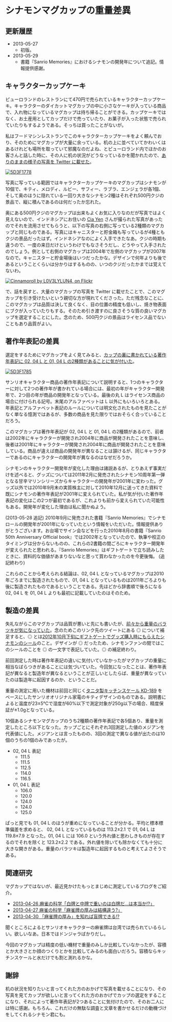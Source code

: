 ﻿シナモンマグカップの重量差異
============================

更新履歴
--------

* 2013-05-27
    * 初版。
* 2013-05-29
    * 書籍『Sanrio Memories』におけるシナモンの開発年について追記。情報提供感謝。

キャラクターカップケーキ
------------------------

ピューロランドのレストランにて470円で売られているキャラクターカップケーキ。キャラクターのダイカットマグカップの中に小さなケーキが入っている商品で、入れ物になっているマグカップは持ち帰ることができる。カップケーキではなく、お土産用としてカップだけで売っていたり、お菓子が入った状態で売られていたりもするようである。そっちは買ったことがないが。

私はフードマシンレストランでこのキャラクターカップケーキをよく頼んでおり、そのためにマグカップが大量に余っている。机の上に並べていてかわいくはあるけれども場所を取っていて邪魔なのだよね、とピューロランド内でほかのお客さんと話した時に、その人に机の状況がどうなっているかを聞かれたので、[ありのままの様子の写真を Twitter に載せた](https://twitter.com/ohtaket/status/338615586806435840)。

[![5D3F1778](http://farm9.staticflickr.com/8261/8854932972_f320439b4d.jpg)](http://www.flickr.com/photos/ohtake_tomohiro/8854932972/)

写真に写っている範囲ではキャラクターカップケーキのマグカップはシナモンが10個で、キティ、メロディ、ルビー、サフィー、ラブラ、エンジェラが各1個、そして奥のほうに隠れている一回り大きなシナモン2種はそれぞれ500円クジの景品で、縦に積んであるのは何だったか忘れた。

奥にある500円クジのマグカップは出来もよくお気に入りなのだが写真ではよく見えないので、インドネシアにお住いの [Cia Yen](http://www.flickr.com/people/28475955@N04/) さんが撮られた写真があったのでそれを流用させてもらうと、以下の写真の右側に写っている2種類のマグカップと同じものである。写真にはキャニスターと貯金箱も写っているが4種ともクジの景品だったはず。インドネシアなのによく入手できたなあ。クジの時期も違うので、一度の来日だけというわけでもなさそうだし、どうやって入手されたのでしょう。例として右側のマグカップは2004年で左側のマグカップが2007年なので。キャニスターと貯金場後はいつだったかな。デザインで何年よりも後であるということくらいは分かりはするものの、いつのクジだったかまでは覚えてないわ。

[![Cinnamoroll by L0V3LYLUN4, on Flickr](http://farm9.staticflickr.com/8257/8663383732_767850a093.jpg)](http://www.flickr.com/photos/28475955@N04/8663383732/)

で、話を戻すと、大量のマグカップの写真を Twitter に載せたことで、このマグカップを引き受けたいという親切な方が現れてくださった。ただ残念なことに、このマグカップは品質は決して良くなく、目の位置の精度も低いし、焼き物表面にブクが入っていたりもする。そのため引き渡すのに良さそうな質の良いマグカップを選定することにした。念のため、500円クジの景品はライセンス品でないこともあり品質がよい。

著作年表記の差異
----------------

選定をするためにマグカップをよく見てみると、[カップの裏に書かれている著作年表記に 02, 04 L と 01, 04 L の2種類があることに気が付いた](https://twitter.com/ohtaket/status/338964366198198273)。

[![5D3F1785](http://farm8.staticflickr.com/7414/8854931848_a3bebc8a2a.jpg)](http://www.flickr.com/photos/ohtake_tomohiro/8854931848/)

サンリオキャラクター商品の著作年表記について説明すると、1つのキャラクターに対して2つの著作年が書かれている場合には、最初の年がキャラクター開発年で、2つ目の年が商品の開発年となっている。最後の丸 L はライセンス商品の場合に付けられる記号。末尾のアルファベットは L 以外にもいろいろとある。年表記とアルファベット表記のルールについては明文化されたものを見たことがなく単なる憶測ではあるが、多数の商品を見た限りではおそらく合っていることだろう。

このマグカップは著作年表記が 02, 04 L と 01, 04 L の2種類があるので、前者は2002年にキャラクターが開発され2004年に商品が開発されたことを意味し、後者は2001年にキャラクターが開発され2004年に商品が開発されたことを意味している。商品が違えば商品の開発年が異なることは頷けるが、同じキャラクターであるのにキャラクターの開発年が異なるのはなぜだろうか。

シナモンのキャラクター開発年が変化した理由は諸説あるが、とりあえず事実だけを述べると、グッズについては2011年2月に発売されたシナモン10周年第一弾となる甘辛マリンシリーズからキャラクターの開発年が2001年に変わった。グッズ以外では2010年9月末の実質株主に対して2010年12月に送ってきた資料で既にシナモンの著作年表記が2001年に変えられていた。私が気が付いた著作年表記の変化はこの2つが最初であるが、これよりも前から変えられていた可能性もある。開発年が変化した理由は私に聞かぬよう。

(2013-05-28 追記) 2010年9月に発売された書籍『Sanrio Memories』でシナモロールの開発年が2001年になっていたという情報をいただいた。情報提供ありがとうございます。お台場でサイン会などを行った2010年8月の書籍『Sanrio 50th Anniversary Official book』では2002年となっていたので、執筆や校正のタイミングは分からないものの、これらの2書籍の間ごろにキャラクター開発年が変えられたと思われる。『Sanrio Memories』はギフトゲートで立ち読みしたときに、資料的な価値があまりないなと思って買わなかったのを今更後悔。 (追記終わり)

これらのことから考えられる結論は、02, 04 L となっているマグカップは2010年ごろまでに製造されたもので、01, 04 L となっているものは2011年ごろよりも後に製造されたものであるということである。先ほどから辞書順で後ろになる 02, 04 L を 01, 04 L よりも最初に記載していたのはそのため。

製造の差異
----------

失礼ながらこのマグカップは品質が悪いと先にも書いたが、[前々から重量のバラツキが気になっていた](https://twitter.com/ohtaket/status/258176318376656896)。念のためこのリンク先のツイートにある ◎ について補足すると、◎ とは[2012年10月下旬にギフトゲートでグッズ購入時にもらえたシナモンのシール](http://www.sanrio.co.jp/news/detail/608)のこと。デザインが ◎ だったため、シナモンファンの間ではこのシールのことを ◎ の一文字で表記していた。◎ の補足終わり。

前回測定した時は著作年表記の違いに気付いていなかったがマグカップの重量に相当なばらつきがあることには気づいていた。今回気になったことは、著作年表記が異なると製造年が異なるということが正しいとしたらば、重量が異なっていたのは製造年に起因するのか、ということだ。

重量の測定に用いた機材は前回と同じく[タニタ製キッチンスケール KD-189](http://www.tanita.co.jp/tanita/hp/productDetail.do?_productId=933&_isListBack=true) をベースにしたサンリオオリジナル家電のキティデザインのものである。説明書によると温度が23±5℃で湿度が60%以下で測定対象が250g以下の場合、精度保証が±1.0gとなっている。

10個あるシナモンマグカップのうち2種類の著作年表記で各5個あり、重量を測定したところ以下となった。カップごとにそれぞれ3回測定した値のメジアンを代表値にした。メジアンとは言ったものの、3回の測定で異なる値が出たのは10個のうちの1個のみであったが。

* 02, 04 L 表記
    * 111.5
    * 111.5
    * 112.5
    * 114.0
    * 116.5
* 01, 04 L 表記
    * 106.0
    * 120.0
    * 124.0
    * 124.0
    * 125.0

ぱっと見でも 01, 04 L のほうが重めになっていることが分かる。平均と標本標準偏差を求めると、 02, 04 L となっているものは 113.2±2.1 で 01, 04 L は 119.8±7.9 となった。01, 04 L には 106.0 という外れ値と思わしきものが存在するのでそれを除くと 123.2±2.2 である。外れ値を除いても除かなくても十分に大きな開きがある。重量のバラツキは製造年に起因するものと考えてよさそうである。

関連研究
--------

マグカップではないが、最近見かけたもっとまじめに測定しているブログをご紹介。

* [2013-04-26 麻雀の科学「白牌と中牌で重いのは白牌だ…は本当か!?」](http://www.hirax.net/diaryweb/2013/04/26.html)
* [2013-04-27 麻雀の科学「麻雀牌の厚みは結構違う?」](http://www.hirax.net/diaryweb/2013/04/27.html)
* [2013-04-30 「麻雀牌の厚み」を知れば盲牌できる!?](http://www.hirax.net/diaryweb/2013/04/30.html)

聞くところによるとサンリオキャラクターの麻雀牌は台湾では売られているらしい。欲しいなあ。日本ではドンジャラばかりだし。

今回のマグカップは精度の低い機材で重量のみしか比較していなかったが、容積とか大きさとか顔のつくりとかを比較してみるのも面白いだろう。容積ならキッチンスケールと水だけでも割と測れるかな。

謝辞
----

机の状況を知りたいと言ってくれた方のおかげで写真を載せることになり、その写真を見てカップが欲しいと言ってくれた方のおかげでカップの選定をすることになり、それによって著作年表記が2つあることに気付けたので、そのお二人には特に感謝。もちろん、これだけの無駄な調査と文章を書かせるだけの動機づけをしてくれるシナモン君にも。

